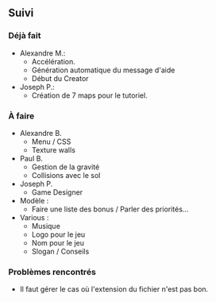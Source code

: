 ## Suivi
### Déjà fait
 - Alexandre M.:
   * Accélération.
   * Génération automatique du message d'aide
   * Début du Creator
 - Joseph P.:
   * Création de 7 maps pour le tutoriel.

### À faire
 - Alexandre B.
   * Menu / CSS
   * Texture walls
 - Paul B.
   * Gestion de la gravité
   * Collisions avec le sol
 - Joseph P.
   * Game Designer
 - Modèle :
   * Faire une liste des bonus / Parler des priorités...
 - Various :
   * Musique
   * Logo pour le jeu
   * Nom pour le jeu
   * Slogan / Conseils

### Problèmes rencontrés
 * Il faut gérer le cas où l'extension du fichier n'est pas bon.
